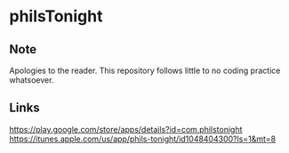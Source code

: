 # philsTonight

## Note
Apologies to the reader. This repository follows little to no coding practice whatsoever.

## Links
https://play.google.com/store/apps/details?id=com.philstonight
https://itunes.apple.com/us/app/phils-tonight/id1048404300?ls=1&mt=8
